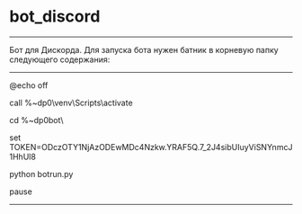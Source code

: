# bot_discord
***
Бот для Дискорда.
Для запуска бота нужен батник в корневую папку следующего содержания:
***
@echo off

call %~dp0\venv\Scripts\activate

cd %~dp0bot\

set TOKEN=ODczOTY1NjAzODEwMDc4Nzkw.YRAF5Q.7_2J4sibUIuyViSNYnmcJ1HhUl8

python botrun.py

pause
***
